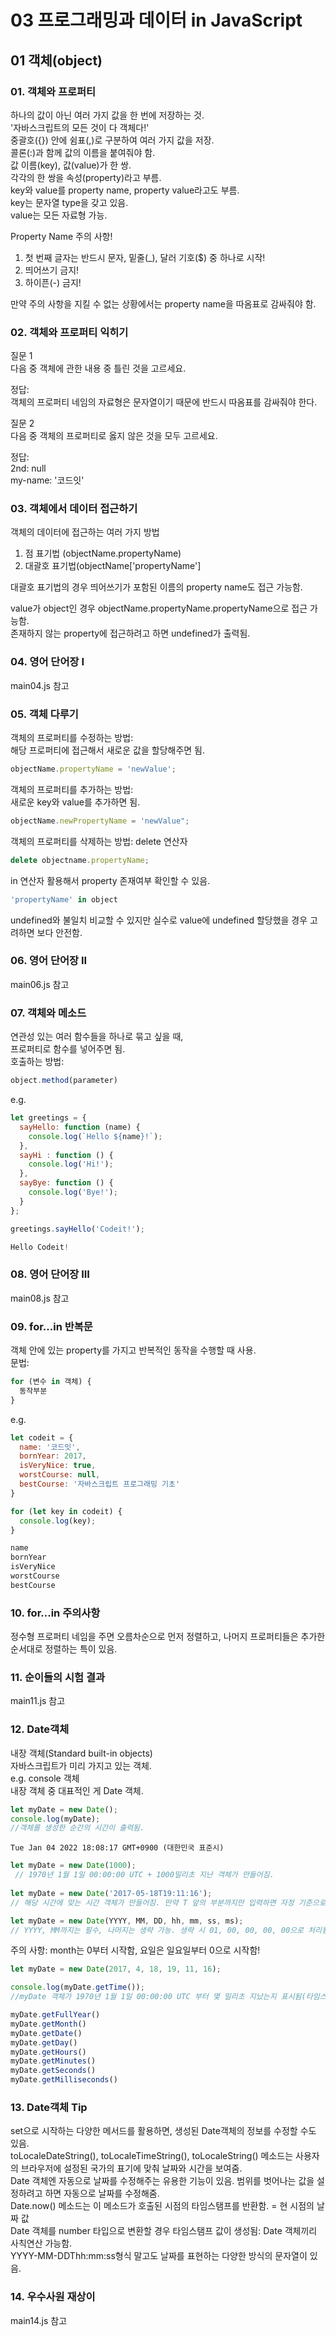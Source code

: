 # 03 프로그래밍과 데이터 in JavaScript   

## 01 객체(object)

### 01. 객체와 프로퍼티
하나의 값이 아닌 여러 가지 값을 한 번에 저장하는 것.   
'자바스크립트의 모든 것이 다 객체다!'   
중괄호({}) 안에 쉼표(,)로 구분하여 여러 가지 값을 저장.   
콜론(:)과 함께 값의 이름을 붙여줘야 함.   
값 이름(key), 값(value)가 한 쌍.   
각각의 한 쌍을 속성(property)라고 부름.   
key와 value를 property name, property value라고도 부름.   
key는 문자열 type을 갖고 있음.   
value는 모든 자료형 가능.   

Property Name 주의 사항!   
1. 첫 번째 글자는 반드시 문자, 밑줄(_), 달러 기호($) 중 하나로 시작!
2. 띄어쓰기 금지!
3. 하이픈(-) 금지!

만약 주의 사항을 지킬 수 없는 상황에서는 property name을 따옴표로 감싸줘야 함.

### 02. 객체와 프로퍼티 익히기
질문 1   
다음 중 객체에 관한 내용 중 틀린 것을 고르세요.   

정답:   
객체의 프로퍼티 네임의 자료형은 문자열이기 때문에 반드시 따옴표를 감싸줘야 한다.

질문 2   
다음 중 객체의 프로퍼티로 옳지 않은 것을 모두 고르세요.   

정답:   
2nd: null   
my-name: '코드잇'

### 03. 객체에서 데이터 접근하기
객체의 데이터에 접근하는 여러 가지 방법   
1. 점 표기법 (objectName.propertyName)
2. 대괄호 표기법(objectName['propertyName']

대괄호 표기법의 경우 띄어쓰기가 포함된 이름의 property name도 접근 가능함.   

value가 object인 경우 objectName.propertyName.propertyName으로 접근 가능함.   
존재하지 않는 property에 접근하려고 하면 undefined가 출력됨.

### 04. 영어 단어장 I
main04.js 참고

### 05. 객체 다루기
객체의 프로퍼티를 수정하는 방법:   
해당 프로퍼티에 접근해서 새로운 값을 할당해주면 됨.   
```JavaScript
objectName.propertyName = 'newValue';
```

객체의 프로퍼티를 추가하는 방법:   
새로운 key와 value를 추가하면 됨.   
```JavaScript
objectName.newPropertyName = 'newValue";
```

객체의 프로퍼티를 삭제하는 방법: delete 연산자   
```JavaScript
delete objectname.propertyName;
```

in 연산자 활용해서 property 존재여부 확인할 수 있음.   
```JavaScript
'propertyName' in object
```

undefined와 불일치 비교할 수 있지만 실수로 value에 undefined 할당했을 경우 고려하면 보다 안전함.

### 06. 영어 단어장 II
main06.js 참고

### 07. 객체와 메소드
연관성 있는 여러 함수들을 하나로 묶고 싶을 때,   
프로퍼티로 함수를 넣어주면 됨.   
호출하는 방법:
```JavaScript
object.method(parameter)
```
e.g.
```JavaScript
let greetings = {
  sayHello: function (name) {
    console.log(`Hello ${name}!`);
  },
  sayHi : function () {
    console.log('Hi!');
  },
  sayBye: function () {
    console.log('Bye!');
  }
};

greetings.sayHello('Codeit!');
```
```JavaScript
Hello Codeit!
```

### 08. 영어 단어장 III
main08.js 참고

### 09. for...in 반복문
객체 안에 있는 property를 가지고 반복적인 동작을 수행할 때 사용.   
문법:
```JavaScript
for (변수 in 객체) {
  동작부분
}
```
e.g.
```JavaScript
let codeit = {
  name: '코드잇',
  bornYear: 2017,
  isVeryNice: true,
  worstCourse: null,
  bestCourse: '자바스크립트 프로그래밍 기초'
}

for (let key in codeit) {
  console.log(key);
}
```
```JavaScript
name
bornYear
isVeryNice
worstCourse
bestCourse
```

### 10. for...in 주의사항
정수형 프로퍼티 네임을 주면 오름차순으로 먼저 정렬하고, 나머지 프로퍼티들은 추가한 순서대로 정렬하는 특이 있음.

### 11. 순이들의 시험 결과
main11.js 참고

### 12. Date객체
내장 객체(Standard built-in objects)   
자바스크립트가 미리 가지고 있는 객체.   
e.g. console 객체   
내장 객체 중 대표적인 게 Date 객체.
```JavaScript
let myDate = new Date();
console.log(myDate);
//객체를 생성한 순간의 시간이 출력됨.
```
```
Tue Jan 04 2022 18:08:17 GMT+0900 (대한민국 표준시)
```
```JavaScript
let myDate = new Date(1000);
 // 1970년 1월 1일 00:00:00 UTC + 1000밀리초 지난 객체가 만들어짐.
 
let myDate = new Date('2017-05-18T19:11:16');
// 해당 시간에 맞는 시간 객체가 만들어짐. 만약 T 앞의 부분까지만 입력하면 자정 기준으로 만들어짐.

let myDate = new Date(YYYY, MM, DD, hh, mm, ss, ms);
// YYYY, MM까지는 필수, 나머지는 생략 가능. 생략 시 01, 00, 00, 00, 00으로 처리됨.
```
주의 사항: month는 0부터 시작함, 요일은 일요일부터 0으로 시작함!

```JavaScript
let myDate = new Date(2017, 4, 18, 19, 11, 16);

console.log(myDate.getTime());
//myDate 객체가 1970년 1월 1일 00:00:00 UTC 부터 몇 밀리초 지났는지 표시됨(타임스탬프, time stamp)
```
```JavaScript
myDate.getFullYear()
myDate.getMonth()
myDate.getDate()
myDate.getDay()
myDate.getHours()
myDate.getMinutes()
myDate.getSeconds()
myDate.getMilliseconds()
```
 
### 13. Date객체 Tip
set으로 시작하는 다양한 메서드를 활용하면, 생성된 Date객체의 정보를 수정할 수도 있음.   
toLocaleDateString(), toLocaleTimeString(), toLocaleString() 메소드는 사용자의 브라우저에 설정된 국가의 표기에 맞춰 날짜와 시간을 보여줌.   
Date 객체엔 자동으로 날짜를 수정해주는 유용한 기능이 있음. 범위를 벗어나는 값을 설정하려고 하면 자동으로 날짜를 수정해줌.   
Date.now() 메소드는 이 메소드가 호출된 시점의 타임스탬프를 반환함. = 현 시점의 날짜 값   
Date 객체를 number 타입으로 변환할 경우 타임스탬프 값이 생성됨: Date 객체끼리 사칙연산 가능함.   
YYYY-MM-DDThh:mm:ss형식 말고도 날짜를 표현하는 다양한 방식의 문자열이 있음.

### 14. 우수사원 재상이
main14.js 참고
